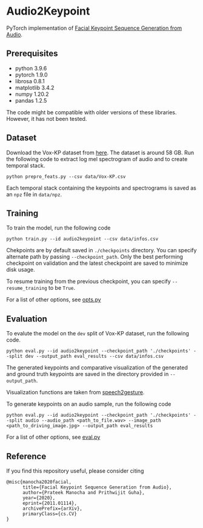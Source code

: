 # Audio2Keypoint
PyTorch implementation of [Facial Keypoint Sequence Generation from Audio](https://arxiv.org/abs/2011.01114).

## Prerequisites
- python 3.9.6
- pytorch 1.9.0
- librosa 0.8.1
- matplotlib 3.4.2
- numpy 1.20.2
- pandas 1.2.5

The code might be compatible with older versions of these libraries. However, it has not been tested.

## Dataset
Download the Vox-KP dataset from [here](). The dataset is around 58 GB. Run the following code to extract log mel spectrogram of audio and to create temporal stack.
```
python prepro_feats.py --csv data/Vox-KP.csv
```
Each temporal stack containing the keypoints and spectrograms is saved as an `npz` file in `data/npz`.

## Training
To train the model, run the following code
```
python train.py --id audio2keypoint --csv data/infos.csv
```
Chekpoints are by default saved in `./checkpoints` directory. You can specify alternate path by passing `--checkpoint_path`. Only the best performing checkpoint on validation and the latest checkpoint are saved to minimize disk usage.

To resume training from the previous checkpoint, you can specify `--resume_training` to be `True`.

For a list of other options, see [opts.py](https://github.com/sidharth5n/Audio2Keypoint/blob/master/opts.py)

## Evaluation
To evalute the model on the `dev` split of Vox-KP dataset, run the following code.
```
python eval.py --id audio2keypoint --checkpoint_path './checkpoints' --split dev --output_path eval_results --csv data/infos.csv
```
The generated keypoints and comparative visualization of the generated and ground truth keypoints are saved in the directory provided in `--output_path`.

Visualization functions are taken from [speech2gesture](https://github.com/amirbar/speech2gesture).

To generate keypoints on an audio sample, run the following code
```
python eval.py --id audio2keypoint --checkpoint_path './checkpoints' --split audio --audio_path <path_to_file.wav> --image_path <path_to_driving_image.jpg> --output_path eval_results
```

For a list of other options, see [eval.py]()

## Reference
If you find this repository useful, please consider citing
```
@misc{manocha2020facial,
      title={Facial Keypoint Sequence Generation from Audio}, 
      author={Prateek Manocha and Prithwijit Guha},
      year={2020},
      eprint={2011.01114},
      archivePrefix={arXiv},
      primaryClass={cs.CV}
}
```
